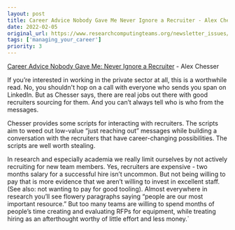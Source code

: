 ```yaml
---
layout: post
title: Career Advice Nobody Gave Me Never Ignore a Recruiter - Alex Chesser
date: 2022-02-05
original_url: https://www.researchcomputingteams.org/newsletter_issues/0108
tags: ['managing_your_career']
priority: 3
---
```


<!-- markdownlint-disable MD033 -->
<!-- markdownlint-disable MD041 -->
<!-- markdownlint-disable MD049 -->

[Career Advice Nobody Gave Me: Never Ignore a Recruiter](https://index.medium.com/career-advice-nobody-gave-me-never-ignore-a-recruiter-4474eac9556) - Alex Chesser

If you’re interested in working in the private sector at all, this is a worthwhile read.  No, you shouldn't hop on a call with everyone who sends you span on LinkedIn.  But as Chesser says, there are real jobs out there with good recruiters sourcing for them.  And you can’t always tell who is who from the messages.

Chesser provides some scripts for interacting with recruiters.  The scripts aim to weed out low-value “just reaching out” messages while building a conversation with the recruiters that have career-changing possibilities.  The scripts are well worth stealing.

In research and especially academia we really limit ourselves by not actively recruiting for new team members.  Yes, recruiters are expensive - two months salary for a successful hire isn’t uncommon.  But not being willing to pay that is more evidence that we aren’t willing to invest in excellent staff.   (See also: not wanting to pay for good tooling).  Almost everywhere in research you’ll see flowery paragraphs saying “people are our most important resource.”  But too many teams are willing to spend months of people’s time creating and evaluating RFPs for equipment, while treating hiring as an afterthought worthy of little effort and less money.`

